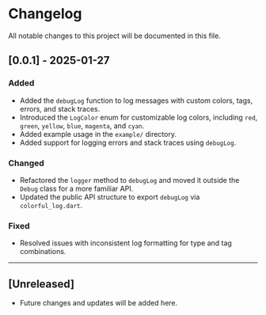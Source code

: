 # Changelog

All notable changes to this project will be documented in this file.

## [0.0.1] - 2025-01-27

### Added

- Added the `debugLog` function to log messages with custom colors, tags, errors, and stack traces.
- Introduced the `LogColor` enum for customizable log colors, including `red`, `green`, `yellow`, `blue`, `magenta`, and `cyan`.
- Added example usage in the `example/` directory.
- Added support for logging errors and stack traces using `debugLog`.

### Changed

- Refactored the `logger` method to `debugLog` and moved it outside the `Debug` class for a more familiar API.
- Updated the public API structure to export `debugLog` via `colorful_log.dart`.

### Fixed

- Resolved issues with inconsistent log formatting for type and tag combinations.

---

## [Unreleased]

- Future changes and updates will be added here.
